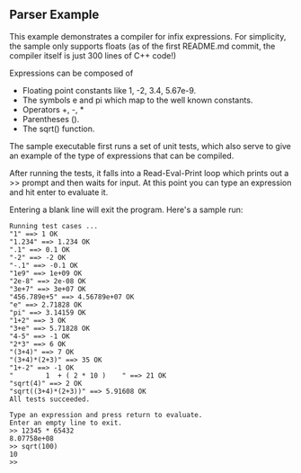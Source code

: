 ## Parser Example

This example demonstrates a compiler for infix expressions.
For simplicity, the sample only supports floats
(as of the first README.md commit, 
the compiler itself is just 300 lines of C++ code!)

Expressions can be composed of 

* Floating point constants like 1, -2, 3.4, 5.67e-9.
* The symbols e and pi which map to the well known constants.
* Operators +, -, *
* Parentheses ().
* The sqrt() function.

The sample executable first runs a set of unit tests,
which also serve to give an example of the type of expressions
that can be compiled.

After running the tests, it falls into a Read-Eval-Print loop
which prints out a >> prompt and then waits for input. At this
point you can type an expression and hit enter to evaluate it.

Entering a blank line will exit the program. Here's a sample run:

~~~
Running test cases ...
"1" ==> 1 OK
"1.234" ==> 1.234 OK
".1" ==> 0.1 OK
"-2" ==> -2 OK
"-.1" ==> -0.1 OK
"1e9" ==> 1e+09 OK
"2e-8" ==> 2e-08 OK
"3e+7" ==> 3e+07 OK
"456.789e+5" ==> 4.56789e+07 OK
"e" ==> 2.71828 OK
"pi" ==> 3.14159 OK
"1+2" ==> 3 OK
"3+e" ==> 5.71828 OK
"4-5" ==> -1 OK
"2*3" ==> 6 OK
"(3+4)" ==> 7 OK
"(3+4)*(2+3)" ==> 35 OK
"1+-2" ==> -1 OK
"        1  + ( 2 * 10 )    " ==> 21 OK
"sqrt(4)" ==> 2 OK
"sqrt((3+4)*(2+3))" ==> 5.91608 OK
All tests succeeded.

Type an expression and press return to evaluate.
Enter an empty line to exit.
>> 12345 * 65432
8.07758e+08
>> sqrt(100)
10
>>
~~~

